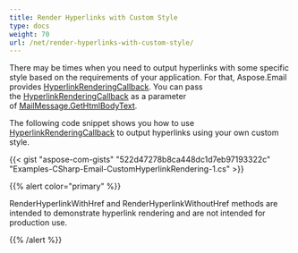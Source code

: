 ```yaml
---
title: Render Hyperlinks with Custom Style
type: docs
weight: 70
url: /net/render-hyperlinks-with-custom-style/
---
```



There may be times when you need to output hyperlinks with some specific style based on the requirements of your application. For that, Aspose.Email provides [HyperlinkRenderingCallback](https://apireference.aspose.com/email/net/aspose.email/hyperlinkrenderingcallback). You can pass the [HyperlinkRenderingCallback](https://apireference.aspose.com/email/net/aspose.email/hyperlinkrenderingcallback) as a parameter of [MailMessage.GetHtmlBodyText](https://apireference.aspose.com/email/net/aspose.email/mailmessage/methods/gethtmlbodytext).

The following code snippet shows you how to use [HyperlinkRenderingCallback](https://apireference.aspose.com/email/net/aspose.email/hyperlinkrenderingcallback) to output hyperlinks using your own custom style.



{{< gist "aspose-com-gists" "522d47278b8ca448dc1d7eb97193322c" "Examples-CSharp-Email-CustomHyperlinkRendering-1.cs" >}}

{{% alert color="primary" %}} 

RenderHyperlinkWithHref and RenderHyperlinkWithoutHref methods are intended to demonstrate hyperlink rendering and are not intended for production use.

{{% /alert %}}
